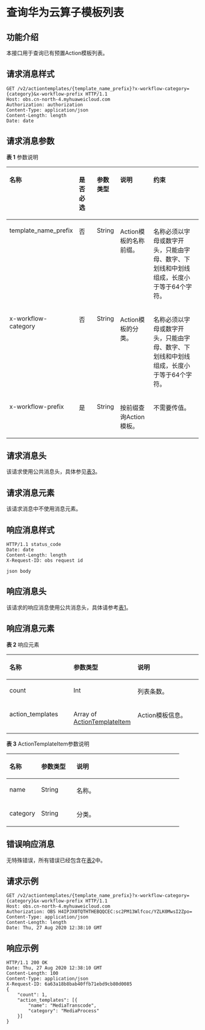 # 查询华为云算子模板列表<a name="obs_04_0134"></a>

## 功能介绍<a name="section75005621314"></a>

本接口用于查询已有预置Action模板列表。

## 请求消息样式<a name="section1269151616216"></a>

```
GET /v2/actiontemplates/{template_name_prefix}?x-workflow-category={category}&x-workflow-prefix HTTP/1.1
Host: obs.cn-north-4.myhuaweicloud.com 
Authorization: authorization
Content-Type: application/json
Content-Length: length
Date: date
```

## 请求消息参数<a name="section550318615136"></a>

**表 1**  参数说明

<a name="table52631931376"></a>
<table><thead align="left"><tr id="row1726313312719"><th class="cellrowborder" valign="top" width="17.79%" id="mcps1.2.6.1.1"><p id="p162633318720"><a name="p162633318720"></a><a name="p162633318720"></a>名称</p>
</th>
<th class="cellrowborder" valign="top" width="12.030000000000001%" id="mcps1.2.6.1.2"><p id="p226343111718"><a name="p226343111718"></a><a name="p226343111718"></a>是否必选</p>
</th>
<th class="cellrowborder" valign="top" width="9.48%" id="mcps1.2.6.1.3"><p id="p32639311775"><a name="p32639311775"></a><a name="p32639311775"></a>参数类型</p>
</th>
<th class="cellrowborder" valign="top" width="21.43%" id="mcps1.2.6.1.4"><p id="p202637311672"><a name="p202637311672"></a><a name="p202637311672"></a>说明</p>
</th>
<th class="cellrowborder" valign="top" width="39.269999999999996%" id="mcps1.2.6.1.5"><p id="p1626312311376"><a name="p1626312311376"></a><a name="p1626312311376"></a>约束</p>
</th>
</tr>
</thead>
<tbody><tr id="row142634311673"><td class="cellrowborder" valign="top" width="17.79%" headers="mcps1.2.6.1.1 "><p id="p7481165814816"><a name="p7481165814816"></a><a name="p7481165814816"></a>template_name_prefix</p>
</td>
<td class="cellrowborder" valign="top" width="12.030000000000001%" headers="mcps1.2.6.1.2 "><p id="p9482195819815"><a name="p9482195819815"></a><a name="p9482195819815"></a>否</p>
</td>
<td class="cellrowborder" valign="top" width="9.48%" headers="mcps1.2.6.1.3 "><p id="p1948295818810"><a name="p1948295818810"></a><a name="p1948295818810"></a>String</p>
</td>
<td class="cellrowborder" valign="top" width="21.43%" headers="mcps1.2.6.1.4 "><p id="p848212584817"><a name="p848212584817"></a><a name="p848212584817"></a>Action模板的名称前缀。</p>
</td>
<td class="cellrowborder" valign="top" width="39.269999999999996%" headers="mcps1.2.6.1.5 "><p id="p154821858285"><a name="p154821858285"></a><a name="p154821858285"></a>名称必须以字母或数字开头，只能由字母、数字、下划线和中划线组成，长度小于等于64个字符。</p>
</td>
</tr>
<tr id="row815594844814"><td class="cellrowborder" valign="top" width="17.79%" headers="mcps1.2.6.1.1 "><p id="p1457984944816"><a name="p1457984944816"></a><a name="p1457984944816"></a>x-workflow-category</p>
</td>
<td class="cellrowborder" valign="top" width="12.030000000000001%" headers="mcps1.2.6.1.2 "><p id="p18579144913489"><a name="p18579144913489"></a><a name="p18579144913489"></a>否</p>
</td>
<td class="cellrowborder" valign="top" width="9.48%" headers="mcps1.2.6.1.3 "><p id="p185791949184817"><a name="p185791949184817"></a><a name="p185791949184817"></a>String</p>
</td>
<td class="cellrowborder" valign="top" width="21.43%" headers="mcps1.2.6.1.4 "><p id="p14579154924818"><a name="p14579154924818"></a><a name="p14579154924818"></a>Action模板的分类。</p>
</td>
<td class="cellrowborder" valign="top" width="39.269999999999996%" headers="mcps1.2.6.1.5 "><p id="p257919490484"><a name="p257919490484"></a><a name="p257919490484"></a>名称必须以字母或数字开头，只能由字母、数字、下划线和中划线组成，长度小于等于64个字符。</p>
</td>
</tr>
<tr id="row188666612225"><td class="cellrowborder" valign="top" width="17.79%" headers="mcps1.2.6.1.1 "><p id="p5866969225"><a name="p5866969225"></a><a name="p5866969225"></a>x-workflow-prefix</p>
</td>
<td class="cellrowborder" valign="top" width="12.030000000000001%" headers="mcps1.2.6.1.2 "><p id="p786619610225"><a name="p786619610225"></a><a name="p786619610225"></a>是</p>
</td>
<td class="cellrowborder" valign="top" width="9.48%" headers="mcps1.2.6.1.3 "><p id="p786613620223"><a name="p786613620223"></a><a name="p786613620223"></a>String</p>
</td>
<td class="cellrowborder" valign="top" width="21.43%" headers="mcps1.2.6.1.4 "><p id="p386666112218"><a name="p386666112218"></a><a name="p386666112218"></a>按前缀查询Action模板。</p>
</td>
<td class="cellrowborder" valign="top" width="39.269999999999996%" headers="mcps1.2.6.1.5 "><p id="p15866196202210"><a name="p15866196202210"></a><a name="p15866196202210"></a>不需要传值。</p>
</td>
</tr>
</tbody>
</table>

## 请求消息头<a name="section742141334119"></a>

该请求使用公共消息头，具体参见[表3](构造请求.md#table25197309)。

## 请求消息元素<a name="section328020178411"></a>

该请求消息中不使用消息元素。

## 响应消息样式<a name="section1621418229411"></a>

```
HTTP/1.1 status_code 
Date: date 
Content-Length: length 
X-Request-ID: obs request id

json body
```

## 响应消息头<a name="section860418331331"></a>

该请求的响应消息使用公共消息头，具体请参考[表1](返回结果.md#d0e686)。

## 响应消息元素<a name="section17620036739"></a>

**表 2**  响应元素

<a name="table042355032"></a>
<table><thead align="left"><tr id="row12423551133"><th class="cellrowborder" valign="top" width="33.33333333333333%" id="mcps1.2.4.1.1"><p id="p94219558313"><a name="p94219558313"></a><a name="p94219558313"></a>名称</p>
</th>
<th class="cellrowborder" valign="top" width="33.33333333333333%" id="mcps1.2.4.1.2"><p id="p6421557317"><a name="p6421557317"></a><a name="p6421557317"></a>参数类型</p>
</th>
<th class="cellrowborder" valign="top" width="33.33333333333333%" id="mcps1.2.4.1.3"><p id="p64217551034"><a name="p64217551034"></a><a name="p64217551034"></a>说明</p>
</th>
</tr>
</thead>
<tbody><tr id="row44217551311"><td class="cellrowborder" valign="top" width="33.33333333333333%" headers="mcps1.2.4.1.1 "><p id="p124211551939"><a name="p124211551939"></a><a name="p124211551939"></a>count</p>
</td>
<td class="cellrowborder" valign="top" width="33.33333333333333%" headers="mcps1.2.4.1.2 "><p id="p1742555130"><a name="p1742555130"></a><a name="p1742555130"></a>Int</p>
</td>
<td class="cellrowborder" valign="top" width="33.33333333333333%" headers="mcps1.2.4.1.3 "><p id="p174316558318"><a name="p174316558318"></a><a name="p174316558318"></a>列表条数。</p>
</td>
</tr>
<tr id="row1143115514317"><td class="cellrowborder" valign="top" width="33.33333333333333%" headers="mcps1.2.4.1.1 "><p id="p1343125518316"><a name="p1343125518316"></a><a name="p1343125518316"></a>action_templates</p>
</td>
<td class="cellrowborder" valign="top" width="33.33333333333333%" headers="mcps1.2.4.1.2 "><p id="p1843165520314"><a name="p1843165520314"></a><a name="p1843165520314"></a>Array of <a href="#table6565174183715">ActionTemplateItem</a></p>
</td>
<td class="cellrowborder" valign="top" width="33.33333333333333%" headers="mcps1.2.4.1.3 "><p id="p154395518316"><a name="p154395518316"></a><a name="p154395518316"></a>Action模板信息。</p>
</td>
</tr>
</tbody>
</table>

**表 3**  ActionTemplateItem参数说明

<a name="table6565174183715"></a>
<table><thead align="left"><tr id="row8565641203714"><th class="cellrowborder" valign="top" width="18.421842184218423%" id="mcps1.2.4.1.1"><p id="p2565134118375"><a name="p2565134118375"></a><a name="p2565134118375"></a>名称</p>
</th>
<th class="cellrowborder" valign="top" width="20.49204920492049%" id="mcps1.2.4.1.2"><p id="p65661416370"><a name="p65661416370"></a><a name="p65661416370"></a>参数类型</p>
</th>
<th class="cellrowborder" valign="top" width="61.08610861086109%" id="mcps1.2.4.1.3"><p id="p156616412371"><a name="p156616412371"></a><a name="p156616412371"></a>说明</p>
</th>
</tr>
</thead>
<tbody><tr id="row6584105112913"><td class="cellrowborder" valign="top" width="18.421842184218423%" headers="mcps1.2.4.1.1 "><p id="p15852051182916"><a name="p15852051182916"></a><a name="p15852051182916"></a>name</p>
</td>
<td class="cellrowborder" valign="top" width="20.49204920492049%" headers="mcps1.2.4.1.2 "><p id="p3585155110294"><a name="p3585155110294"></a><a name="p3585155110294"></a>String</p>
</td>
<td class="cellrowborder" valign="top" width="61.08610861086109%" headers="mcps1.2.4.1.3 "><p id="p165854513290"><a name="p165854513290"></a><a name="p165854513290"></a>名称。</p>
</td>
</tr>
<tr id="row15757718123018"><td class="cellrowborder" valign="top" width="18.421842184218423%" headers="mcps1.2.4.1.1 "><p id="p62531830203610"><a name="p62531830203610"></a><a name="p62531830203610"></a>category</p>
</td>
<td class="cellrowborder" valign="top" width="20.49204920492049%" headers="mcps1.2.4.1.2 "><p id="p5402204541811"><a name="p5402204541811"></a><a name="p5402204541811"></a>String</p>
</td>
<td class="cellrowborder" valign="top" width="61.08610861086109%" headers="mcps1.2.4.1.3 "><p id="p17253113013612"><a name="p17253113013612"></a><a name="p17253113013612"></a>分类。</p>
</td>
</tr>
</tbody>
</table>

## 错误响应消息<a name="section7764153911311"></a>

无特殊错误，所有错误已经包含在[表2](错误码.md#d0e843)中。

## 请求示例<a name="section164326442030"></a>

```
GET /v2/actiontemplates/{template_name_prefix}?x-workflow-category={category}&x-workflow-prefix HTTP/1.1
Host: obs.cn-north-4.myhuaweicloud.com 
Authorization: OBS H4IPJX0TQTHTHEBQQCEC:sc2PM13Wlfcoc/YZLK0MwsI2Zpo=
Content-Type: application/json
Content-Length: length
Date: Thu, 27 Aug 2020 12:38:10 GMT
```

## 响应示例<a name="section145191611316"></a>

```
HTTP/1.1 200 OK 
Date: Thu, 27 Aug 2020 12:38:10 GMT 
Content-Length: 100
Content-Type: application/json
X-Request-ID: 6a63a18b8bab40ffb71ebd9cb80d0085
{
    "count": 1,
    "action_templates": [{
        "name": "MediaTranscode",
        "category": "MediaProcess"
    }]
}
```

